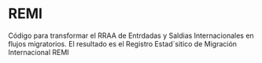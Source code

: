 # REMI
Código para transformar el RRAA de Entrdadas y Saldias Internacionales en flujos migratorios. El resultado es el Registro Estad´sitico de Migración Internacional REMI
